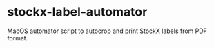 # stockx-label-automator
MacOS automator script to autocrop and print StockX labels from PDF format.
